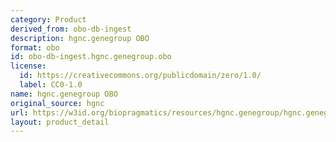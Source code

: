```yaml
---
category: Product
derived_from: obo-db-ingest
description: hgnc.genegroup OBO
format: obo
id: obo-db-ingest.hgnc.genegroup.obo
license:
  id: https://creativecommons.org/publicdomain/zero/1.0/
  label: CC0-1.0
name: hgnc.genegroup OBO
original_source: hgnc
url: https://w3id.org/biopragmatics/resources/hgnc.genegroup/hgnc.genegroup.obo
layout: product_detail
---
```

